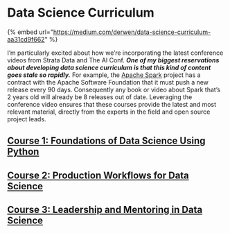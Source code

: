 # Data Science Curriculum

{% embed url="https://medium.com/derwen/data-science-curriculum-aa31cd9f662" %}

I’m particularly excited about how we’re incorporating the latest conference videos from Strata Data and The AI Conf. _**One of my biggest reservations about developing data science curriculum is that this kind of content goes stale so rapidly.**_ For example, the [Apache Spark](http://spark.apache.org/) project has a contract with the Apache Software Foundation that it must push a new release every 90 days. Consequently any book or video about Spark that’s 2 years old will already be 8 releases out of date. Leveraging the conference video ensures that these courses provide the latest and most relevant material, directly from the experts in the field and open source project leads.

## [Course 1: Foundations of Data Science Using Python](https://www.stern.nyu.edu/programs-admissions/full-time-mba/academics/areas-interest/business-analytics)

## [Course 2: Production Workflows for Data Science](https://www.oreilly.com/blended-courses/ds-series/course2-ny.html)

## [Course 3: Leadership and Mentoring in Data Science](https://www.oreilly.com/blended-courses/ds-series/course3-ny.html)

